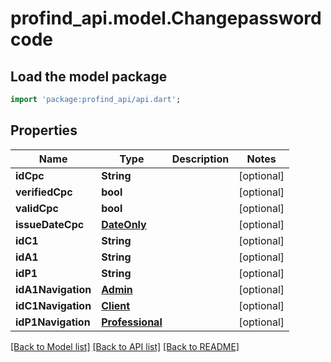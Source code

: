 # profind_api.model.Changepasswordcode

## Load the model package
```dart
import 'package:profind_api/api.dart';
```

## Properties
Name | Type | Description | Notes
------------ | ------------- | ------------- | -------------
**idCpc** | **String** |  | [optional] 
**verifiedCpc** | **bool** |  | [optional] 
**validCpc** | **bool** |  | [optional] 
**issueDateCpc** | [**DateOnly**](DateOnly.md) |  | [optional] 
**idC1** | **String** |  | [optional] 
**idA1** | **String** |  | [optional] 
**idP1** | **String** |  | [optional] 
**idA1Navigation** | [**Admin**](Admin.md) |  | [optional] 
**idC1Navigation** | [**Client**](Client.md) |  | [optional] 
**idP1Navigation** | [**Professional**](Professional.md) |  | [optional] 

[[Back to Model list]](../README.md#documentation-for-models) [[Back to API list]](../README.md#documentation-for-api-endpoints) [[Back to README]](../README.md)


